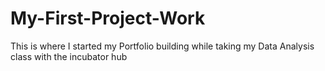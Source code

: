 # My-First-Project-Work
This is where I started my Portfolio building while taking my Data Analysis class with the incubator hub

